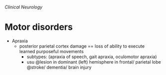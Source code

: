 ###### Clinical Neurology

# Motor disorders
- Apraxia
    + posterior parietal cortex damage == loss of ability to execute learned purposeful movements
        * subtypes: (apraxia of speech, gait apraxia, oculomotor apraxia)
        * usu @lesion in dominant (left) hemisphere in frontal/ parietal lobe @stroke/ dementia/ brain injury
